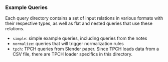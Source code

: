 ### Example Queries

Each query directory contains a set of input relations in various formats with their respective types, 
as well as flat and nested queries that use these relations. 

* `simple`: simple example queries, including queries from the notes 
* `normalize`: queries that will trigger normalization rules
* `tpch`: TPCH queries from Slender paper. Since TPCH loads data from a CSV file, there are TPCH loader specifics in this directory.
